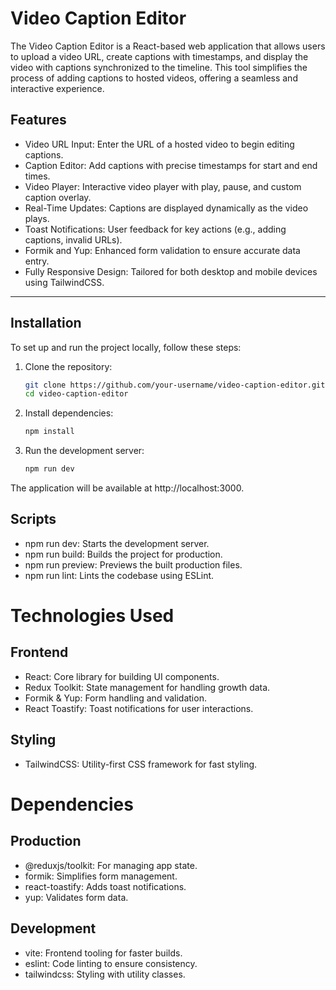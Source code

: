 # Video Caption Editor

The Video Caption Editor is a React-based web application that allows users to upload a video URL, create captions with timestamps, and display the video with captions synchronized to the timeline. This tool simplifies the process of adding captions to hosted videos, offering a seamless and interactive experience.

## Features

- Video URL Input: Enter the URL of a hosted video to begin editing captions.
- Caption Editor: Add captions with precise timestamps for start and end times.
- Video Player: Interactive video player with play, pause, and custom caption overlay.
- Real-Time Updates: Captions are displayed dynamically as the video plays.
- Toast Notifications: User feedback for key actions (e.g., adding captions, invalid URLs).
- Formik and Yup: Enhanced form validation to ensure accurate data entry.
- Fully Responsive Design: Tailored for both desktop and mobile devices using TailwindCSS.

---

## Installation

To set up and run the project locally, follow these steps:

1. Clone the repository:

   ```bash
   git clone https://github.com/your-username/video-caption-editor.git
   cd video-caption-editor

   
2. Install dependencies:

   ```bash
   npm install

3. Run the development server:

   ```bash
   npm run dev

The application will be available at http://localhost:3000.

## Scripts

- npm run dev: Starts the development server.
- npm run build: Builds the project for production.
- npm run preview: Previews the built production files.
- npm run lint: Lints the codebase using ESLint.


# Technologies Used

## Frontend

- React: Core library for building UI components.
- Redux Toolkit: State management for handling growth data.
- Formik & Yup: Form handling and validation.
- React Toastify: Toast notifications for user interactions.

## Styling

- TailwindCSS: Utility-first CSS framework for fast styling.

# Dependencies

## Production

- @reduxjs/toolkit: For managing app state.
- formik: Simplifies form management.
- react-toastify: Adds toast notifications.
- yup: Validates form data.

## Development

- vite: Frontend tooling for faster builds.
- eslint: Code linting to ensure consistency.
- tailwindcss: Styling with utility classes.
